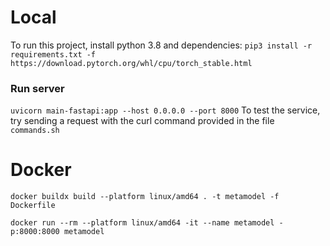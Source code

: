 # Local
To run this project, install python 3.8 and dependencies:
`pip3 install -r requirements.txt -f https://download.pytorch.org/whl/cpu/torch_stable.html`

### Run server
 `uvicorn main-fastapi:app --host 0.0.0.0 --port 8000`
To test the service, try sending a request with the curl command provided in the file `commands.sh`

# Docker
`docker buildx build --platform linux/amd64 . -t metamodel -f Dockerfile`

`docker run --rm --platform linux/amd64 -it --name metamodel -p:8000:8000 metamodel`

